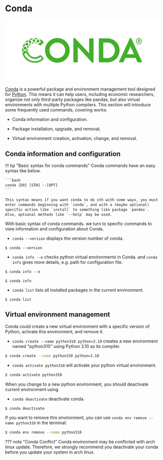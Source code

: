 

# Conda 



![conda](https://raw.githubusercontent.com/kyrie1218/picgo/main/img/202212092055594.png)

[Conda](https://docs.conda.io/en/latest/) is a powerful package and environment management tool designed for [Python](https://www.python.org/). This means it can help users, including economic researchers, organize not only third-party packages like pandas, but also virtual environments with multiple Python compilers. This section will introduce some frequently used commands, covering works:



- Conda information and configuration.

- Package installation, upgrade, and removal;
- Virtual environment creation, activation, change, and removal.



## Conda information and configuration
!!! tip "Basic syntax for conda commands"
    Conda commands have an easy syntax like below.



    ```bash
    conda [DO] [STH] --[OPT]
    ```

    This syntax means if you want conda to do sth with some ways, you must enter commands beginning with `conda`, and with a (maybe optional) specific action like `install` to something like package `pandas`. Also, optional methods like `--help` may be used. 


With basic syntax of conda commands. we turn to specific commands to view information and configuration about Conda.

- `conda --version` displays the version number of conda.

```console exec="1" source="console"
$ conda --version
```

- `conda info --e` checks python virtual environments in Conda. and `conda info` gives more details, e.g. path for configuration file.

``` console exec="1" source="console"
$ conda info --e
```

``` console exec="1" source="console"
$ conda info 
```

- `conda list` lists all installed packages in the current environment.

``` console exec="1" source="console"
$ conda list
```


## Virtual environment management
Conda could create a new virtual environment with a specific version of Python, activate this environment, and remove it.

- `conda create --name python310 python=3.10` creates a new environment named "python310" using Python 3.10 as its compiler.

```bash  
$ conda create --name python310 python=3.10
```

- `conda activate python310` will activate your python virtual environment.

```bash  
$ conda activate python310
```

When you change to a new python environment, you should deactivate current environment using
- `conda deactivate` deactivate conda.

```bash  
$ conda deactivate
```

If you  want to remove this environment, you can use `conda env remove --name python310` in the terminal:

```bash
$ conda env remove --name python310
```



??? note "Conda Conflict"
    Conda environment may be conflicted with arch linux update. Therefore, we strongly recommend you deactivate your conda before you update your system in arch linux.






